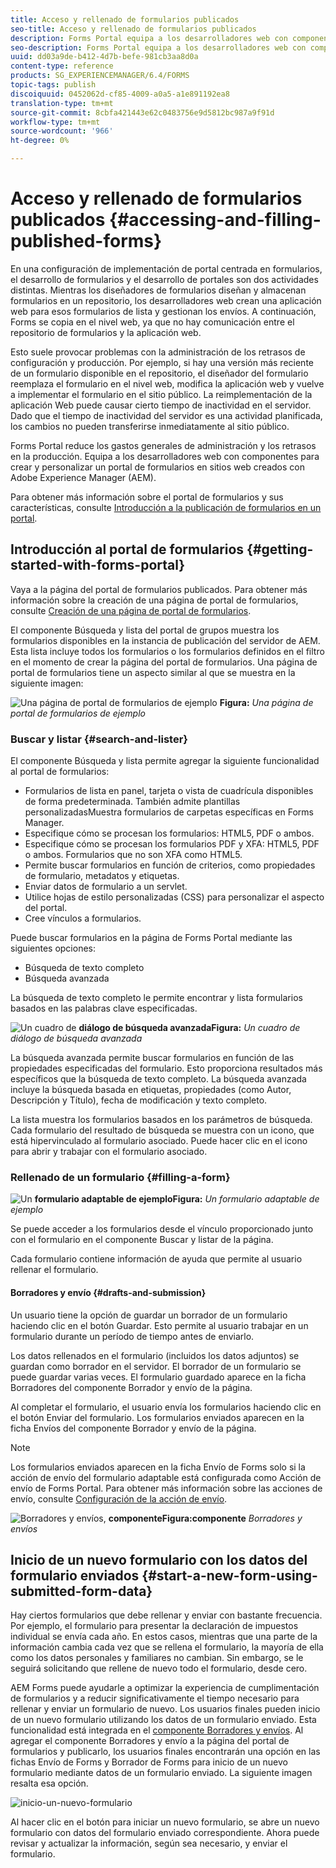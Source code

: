 ```yaml
---
title: Acceso y rellenado de formularios publicados
seo-title: Acceso y rellenado de formularios publicados
description: Forms Portal equipa a los desarrolladores web con componentes para crear y personalizar un portal de formularios en sitios web creados con Adobe Experience Manager (AEM).
seo-description: Forms Portal equipa a los desarrolladores web con componentes para crear y personalizar un portal de formularios en sitios web creados con Adobe Experience Manager (AEM).
uuid: dd03a9de-b412-4d7b-befe-981cb3aa8d0a
content-type: reference
products: SG_EXPERIENCEMANAGER/6.4/FORMS
topic-tags: publish
discoiquuid: 0452062d-cf85-4009-a0a5-a1e891192ea8
translation-type: tm+mt
source-git-commit: 8cbfa421443e62c0483756e9d5812bc987a9f91d
workflow-type: tm+mt
source-wordcount: '966'
ht-degree: 0%

---
```



# Acceso y rellenado de formularios publicados {#accessing-and-filling-published-forms}

En una configuración de implementación de portal centrada en formularios, el desarrollo de formularios y el desarrollo de portales son dos actividades distintas. Mientras los diseñadores de formularios diseñan y almacenan formularios en un repositorio, los desarrolladores web crean una aplicación web para esos formularios de lista y gestionan los envíos. A continuación, Forms se copia en el nivel web, ya que no hay comunicación entre el repositorio de formularios y la aplicación web.

Esto suele provocar problemas con la administración de los retrasos de configuración y producción. Por ejemplo, si hay una versión más reciente de un formulario disponible en el repositorio, el diseñador del formulario reemplaza el formulario en el nivel web, modifica la aplicación web y vuelve a implementar el formulario en el sitio público. La reimplementación de la aplicación Web puede causar cierto tiempo de inactividad en el servidor. Dado que el tiempo de inactividad del servidor es una actividad planificada, los cambios no pueden transferirse inmediatamente al sitio público.

Forms Portal reduce los gastos generales de administración y los retrasos en la producción. Equipa a los desarrolladores web con componentes para crear y personalizar un portal de formularios en sitios web creados con Adobe Experience Manager (AEM).

Para obtener más información sobre el portal de formularios y sus características, consulte [Introducción a la publicación de formularios en un portal](/help/forms/using/introduction-publishing-forms.md).

## Introducción al portal de formularios {#getting-started-with-forms-portal}

Vaya a la página del portal de formularios publicados. Para obtener más información sobre la creación de una página de portal de formularios, consulte [Creación de una página de portal de formularios](/help/forms/using/creating-form-portal-page.md).

El componente Búsqueda y lista del portal de grupos muestra los formularios disponibles en la instancia de publicación del servidor de AEM. Esta lista incluye todos los formularios o los formularios definidos en el filtro en el momento de crear la página del portal de formularios. Una página de portal de formularios tiene un aspecto similar al que se muestra en la siguiente imagen:

![Una página de portal de formularios de ejemplo  ](assets/forms-portal-page.png)
**Figura:** *Una página de portal de formularios de ejemplo*

### Buscar y listar {#search-and-lister}

El componente Búsqueda y lista permite agregar la siguiente funcionalidad al portal de formularios:

* Formularios de lista en panel, tarjeta o vista de cuadrícula disponibles de forma predeterminada. También admite plantillas personalizadasMuestra formularios de carpetas específicas en Forms Manager.
* Especifique cómo se procesan los formularios: HTML5, PDF o ambos.
* Especifique cómo se procesan los formularios PDF y XFA: HTML5, PDF o ambos. Formularios que no son XFA como HTML5.
* Permite buscar formularios en función de criterios, como propiedades de formulario, metadatos y etiquetas.
* Enviar datos de formulario a un servlet.
* Utilice hojas de estilo personalizadas (CSS) para personalizar el aspecto del portal.
* Cree vínculos a formularios.

Puede buscar formularios en la página de Forms Portal mediante las siguientes opciones:

* Búsqueda de texto completo
* Búsqueda avanzada

La búsqueda de texto completo le permite encontrar y lista formularios basados en las palabras clave especificadas.

![Un cuadro de ](assets/search-panel.png)
**diálogo de búsqueda avanzadaFigura:** *Un cuadro de diálogo de búsqueda avanzada*

La búsqueda avanzada permite buscar formularios en función de las propiedades especificadas del formulario. Esto proporciona resultados más específicos que la búsqueda de texto completo. La búsqueda avanzada incluye la búsqueda basada en etiquetas, propiedades (como Autor, Descripción y Título), fecha de modificación y texto completo.

La lista muestra los formularios basados en los parámetros de búsqueda. Cada formulario del resultado de búsqueda se muestra con un icono, que está hipervinculado al formulario asociado. Puede hacer clic en el icono para abrir y trabajar con el formulario asociado.

### Rellenado de un formulario {#filling-a-form}

![Un ](assets/filling_a_form.png)
**formulario adaptable de ejemploFigura:** *Un formulario adaptable de ejemplo*

Se puede acceder a los formularios desde el vínculo proporcionado junto con el formulario en el componente Buscar y listar de la página.

Cada formulario contiene información de ayuda que permite al usuario rellenar el formulario.

#### Borradores y envío {#drafts-and-submission}

Un usuario tiene la opción de guardar un borrador de un formulario haciendo clic en el botón Guardar. Esto permite al usuario trabajar en un formulario durante un período de tiempo antes de enviarlo.

Los datos rellenados en el formulario (incluidos los datos adjuntos) se guardan como borrador en el servidor. El borrador de un formulario se puede guardar varias veces. El formulario guardado aparece en la ficha Borradores del componente Borrador y envío de la página.

Al completar el formulario, el usuario envía los formularios haciendo clic en el botón Enviar del formulario. Los formularios enviados aparecen en la ficha Envíos del componente Borrador y envío de la página.

>[!NOTE]
>
>Los formularios enviados aparecen en la ficha Envío de Forms solo si la acción de envío del formulario adaptable está configurada como Acción de envío de Forms Portal. Para obtener más información sobre las acciones de envío, consulte [Configuración de la acción de envío](/help/forms/using/configuring-submit-actions.md).

![Borradores y envíos, ](assets/draft-submission.png)
**componenteFigura:componente** *Borradores y envíos*

## Inicio de un nuevo formulario con los datos del formulario enviados {#start-a-new-form-using-submitted-form-data}

Hay ciertos formularios que debe rellenar y enviar con bastante frecuencia. Por ejemplo, el formulario para presentar la declaración de impuestos individual se envía cada año. En estos casos, mientras que una parte de la información cambia cada vez que se rellena el formulario, la mayoría de ella como los datos personales y familiares no cambian. Sin embargo, se le seguirá solicitando que rellene de nuevo todo el formulario, desde cero.

AEM Forms puede ayudarle a optimizar la experiencia de cumplimentación de formularios y a reducir significativamente el tiempo necesario para rellenar y enviar un formulario de nuevo. Los usuarios finales pueden inicio de un nuevo formulario utilizando los datos de un formulario enviado. Esta funcionalidad está integrada en el [componente Borradores y envíos](/help/forms/using/draft-submission-component.md). Al agregar el componente Borradores y envío a la página del portal de formularios y publicarlo, los usuarios finales encontrarán una opción en las fichas Envío de Forms y Borrador de Forms para inicio de un nuevo formulario mediante datos de un formulario enviado. La siguiente imagen resalta esa opción.

![inicio-un-nuevo-formulario](assets/start-a-new-form.png)

Al hacer clic en el botón para iniciar un nuevo formulario, se abre un nuevo formulario con datos del formulario enviado correspondiente. Ahora puede revisar y actualizar la información, según sea necesario, y enviar el formulario.
